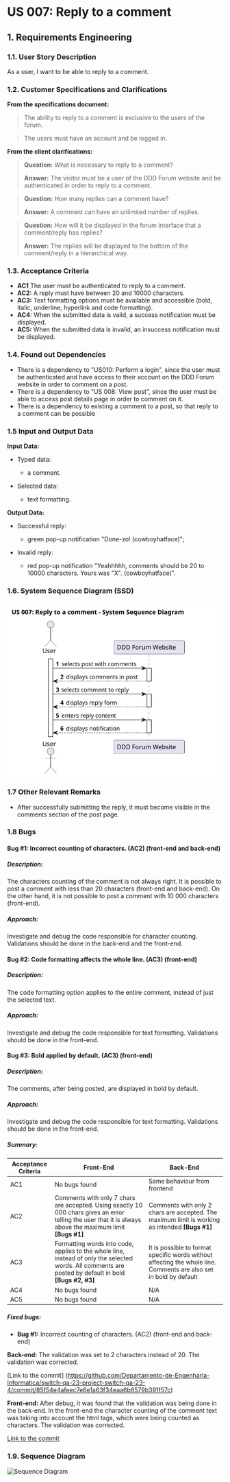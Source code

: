 # US 007: Reply to a comment

## 1. Requirements Engineering

### 1.1. User Story Description

As a user, I want to be able to reply to a comment.

### 1.2. Customer Specifications and Clarifications 

**From the specifications document:**

> The ability to reply to a comment is exclusive to the users of the forum.

> The users must have an account and be logged in.

**From the client clarifications:**

> **Question:** 
> What is necessary to reply to a comment?
>
> **Answer:** 
> The visitor must be a user of the DDD Forum website and be authenticated in order to reply to a comment.

> **Question:** 
> How many replies can a comment have?
>
> **Answer:** 
> A comment can have an unlimited number of replies.

> **Question:**
> How will it be displayed in the forum interface that a comment/reply has replies?
>
> **Answer:**
> The replies will be displayed to the bottom of the comment/reply in a hierarchical way.

### 1.3. Acceptance Criteria

* **AC1**  The user must be authenticated to reply to a comment.
* **AC2:** A reply must have between 20 and 10000 characters.
* **AC3:** Text formatting options must be available and accessible (bold, italic, underline, hyperlink and code formatting).
* **AC4:** When the submitted data is valid, a success notification must be displayed.
* **AC5:** When the submitted data is invalid, an insuccess notification must be displayed.

### 1.4. Found out Dependencies

* There is a dependency to "US010: Perform a login", since the user must be authenticated and have access to their account on the DDD Forum website in order to comment on a post.
* There is a dependency to "US 008: View post", since the user must be able to access post details page in order to comment on it. 
* There is a dependency to existing a comment to a post, so that reply to a comment can be possible


### 1.5 Input and Output Data


**Input Data:**

* Typed data:
	* a comment. 

	
* Selected data:
	* text formatting.


**Output Data:**

* Successful reply:
	* green pop-up notification "Done-zo! (cowboyhatface)";

* Invalid reply:
	* red pop-up notification "Yeahhhhh, comments  should be 20 to 10000 characters. Yours was "X". (cowboyhatface)".



### 1.6. System Sequence Diagram (SSD)

![System Sequence Diagram](svg/us007-system-sequence-diagram.svg)


### 1.7 Other Relevant Remarks

* After successfully submitting the reply, it must become visible in the comments section of the post page.


### 1.8 Bugs


#### **Bug #1**: Incorrect counting of characters. (AC2) (front-end and back-end)

##### **Description:**

The characters counting of the comment is not always right. It is possible to post a comment with less than 20 characters (front-end and back-end).
On the other hand, it is not possible to post a comment with 10 000 characters (front-end).

##### **Approach:**

Investigate and debug the code responsible for character counting.
Validations should be done in the back-end and the front-end.

#### **Bug #2**: Code formatting affects the whole line. (AC3) (front-end)

##### **Description:**

The code formatting option applies to the entire comment, instead of just the selected text.

##### **Approach:**

Investigate and debug the code responsible for text formatting.
Validations should be done in the front-end.

#### **Bug #3**: Bold applied by default. (AC3) (front-end)

##### **Description:**

The comments, after being posted, are displayed in bold by default.

##### **Approach:**

Investigate and debug the code responsible for text formatting.
Validations should be done in the front-end.

##### **Summary:**

| Acceptance Criteria | Front-End | Back-End |
| -------- | -------- | -------- |
| AC1 | No bugs found | Same behaviour from frontend |
| AC2 | Comments with only 7 chars are accepted. Using exactly 10 000 chars gives an error telling the user that it is always above the maximum limit **[Bugs #1]** | Comments with only 2 chars are accepted. The maximum limit is working as intended **[Bugs #1]** |
| AC3 | Formatting words into code, applies to the whole line, instead of only the selected words. All comments are posted by default in bold **[Bugs #2, #3]**| It is possible to format specific words without affecting the whole line. Comments are also set in bold by default |
| AC4 | No bugs found | N/A |
| AC5 | No bugs found | N/A  |

##### **Fixed bugs:**

* **Bug #1:** Incorrect counting of characters. (AC2) (front-end and back-end)

**Back-end:** The validation was set to 2 characters instead of 20. The validation was corrected.

[Link to the commit] (https://github.com/Departamento-de-Engenharia-Informatica/switch-qa-23-project-switch-qa-23-4/commit/85f54e4afeec7e6e1a63f34eaa6b6579b391f57c)

**Front-end:** After debug, it was found that the validation was being done in the back-end.
In the front-end the character counting of the comment text was taking into account the html tags, which were being counted as characters. The validation was corrected.

[Link to the commit](https://github.com/Departamento-de-Engenharia-Informatica/switch-qa-23-project-switch-qa-23-4/commit/b44481269e3b5acfc6466c4842817fd6698c6120)


### 1.9. Sequence Diagram

![Sequence Diagram](../svg/us007-sequence-diagram.svg)


